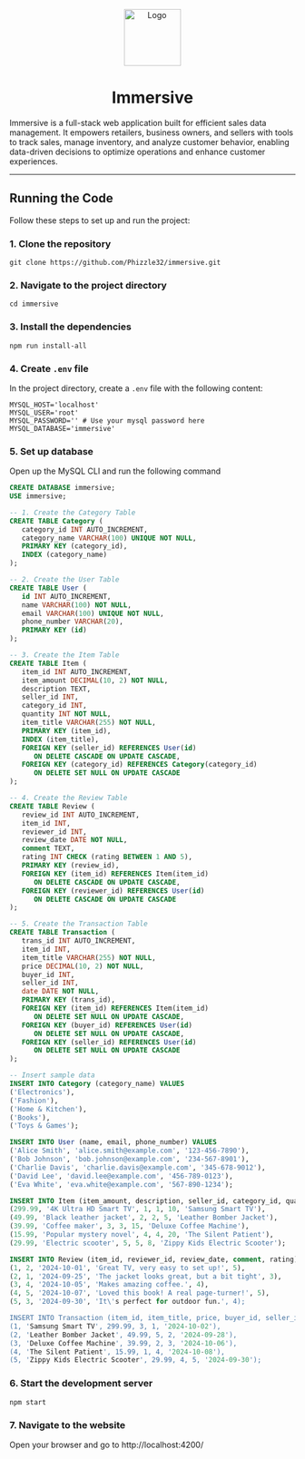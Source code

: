 <p align="center">
  <img src="./frontend/src/logo.ico" alt="Logo" height="100" width="100">
   <h1 align="center">Immersive</h1>
</p>

Immersive is a full-stack web application built for efficient sales data management. It empowers retailers, business owners, and sellers with tools to track sales, manage inventory, and analyze customer behavior,
enabling data-driven decisions to optimize operations and enhance customer experiences.

---

## Running the Code
Follow these steps to set up and run the project:
### 1. Clone the repository
`git clone https://github.com/Phizzle32/immersive.git`
### 2. Navigate to the project directory
`cd immersive`
### 3. Install the dependencies
`npm run install-all`
### 4. Create `.env` file
In the project directory, create a `.env` file with the following content:
```
MYSQL_HOST='localhost'
MYSQL_USER='root'
MYSQL_PASSWORD='' # Use your mysql password here
MYSQL_DATABASE='immersive'
```
### 5. Set up database
Open up the MySQL CLI and run the following command
```sql
CREATE DATABASE immersive; 
USE immersive; 

-- 1. Create the Category Table 
CREATE TABLE Category ( 
   category_id INT AUTO_INCREMENT,
   category_name VARCHAR(100) UNIQUE NOT NULL,
   PRIMARY KEY (category_id), 
   INDEX (category_name) 
); 

-- 2. Create the User Table 
CREATE TABLE User (
   id INT AUTO_INCREMENT,
   name VARCHAR(100) NOT NULL,
   email VARCHAR(100) UNIQUE NOT NULL,
   phone_number VARCHAR(20),
   PRIMARY KEY (id) 
); 

-- 3. Create the Item Table 
CREATE TABLE Item (
   item_id INT AUTO_INCREMENT,
   item_amount DECIMAL(10, 2) NOT NULL,
   description TEXT,
   seller_id INT, 
   category_id INT,
   quantity INT NOT NULL,
   item_title VARCHAR(255) NOT NULL,
   PRIMARY KEY (item_id),
   INDEX (item_title),
   FOREIGN KEY (seller_id) REFERENCES User(id) 
      ON DELETE CASCADE ON UPDATE CASCADE, 
   FOREIGN KEY (category_id) REFERENCES Category(category_id)
      ON DELETE SET NULL ON UPDATE CASCADE
); 

-- 4. Create the Review Table 
CREATE TABLE Review (
   review_id INT AUTO_INCREMENT,
   item_id INT,
   reviewer_id INT,
   review_date DATE NOT NULL,
   comment TEXT,
   rating INT CHECK (rating BETWEEN 1 AND 5),
   PRIMARY KEY (review_id), 
   FOREIGN KEY (item_id) REFERENCES Item(item_id) 
      ON DELETE CASCADE ON UPDATE CASCADE,
   FOREIGN KEY (reviewer_id) REFERENCES User(id) 
      ON DELETE CASCADE ON UPDATE CASCADE
); 

-- 5. Create the Transaction Table 
CREATE TABLE Transaction (
   trans_id INT AUTO_INCREMENT,
   item_id INT,
   item_title VARCHAR(255) NOT NULL,
   price DECIMAL(10, 2) NOT NULL,
   buyer_id INT,
   seller_id INT,
   date DATE NOT NULL,
   PRIMARY KEY (trans_id),
   FOREIGN KEY (item_id) REFERENCES Item(item_id) 
      ON DELETE SET NULL ON UPDATE CASCADE,
   FOREIGN KEY (buyer_id) REFERENCES User(id) 
      ON DELETE SET NULL ON UPDATE CASCADE,
   FOREIGN KEY (seller_id) REFERENCES User(id) 
      ON DELETE SET NULL ON UPDATE CASCADE
);

-- Insert sample data
INSERT INTO Category (category_name) VALUES 
('Electronics'), 
('Fashion'), 
('Home & Kitchen'), 
('Books'), 
('Toys & Games');

INSERT INTO User (name, email, phone_number) VALUES 
('Alice Smith', 'alice.smith@example.com', '123-456-7890'),
('Bob Johnson', 'bob.johnson@example.com', '234-567-8901'),
('Charlie Davis', 'charlie.davis@example.com', '345-678-9012'),
('David Lee', 'david.lee@example.com', '456-789-0123'),
('Eva White', 'eva.white@example.com', '567-890-1234');

INSERT INTO Item (item_amount, description, seller_id, category_id, quantity, item_title) VALUES 
(299.99, '4K Ultra HD Smart TV', 1, 1, 10, 'Samsung Smart TV'),
(49.99, 'Black leather jacket', 2, 2, 5, 'Leather Bomber Jacket'),
(39.99, 'Coffee maker', 3, 3, 15, 'Deluxe Coffee Machine'),
(15.99, 'Popular mystery novel', 4, 4, 20, 'The Silent Patient'),
(29.99, 'Electric scooter', 5, 5, 8, 'Zippy Kids Electric Scooter');

INSERT INTO Review (item_id, reviewer_id, review_date, comment, rating) VALUES 
(1, 2, '2024-10-01', 'Great TV, very easy to set up!', 5),
(2, 1, '2024-09-25', 'The jacket looks great, but a bit tight', 3),
(3, 4, '2024-10-05', 'Makes amazing coffee.', 4),
(4, 5, '2024-10-07', 'Loved this book! A real page-turner!', 5),
(5, 3, '2024-09-30', 'It\'s perfect for outdoor fun.', 4);

INSERT INTO Transaction (item_id, item_title, price, buyer_id, seller_id, date) VALUES
(1, 'Samsung Smart TV', 299.99, 3, 1, '2024-10-02'),
(2, 'Leather Bomber Jacket', 49.99, 5, 2, '2024-09-28'),
(3, 'Deluxe Coffee Machine', 39.99, 2, 3, '2024-10-06'),
(4, 'The Silent Patient', 15.99, 1, 4, '2024-10-08'),
(5, 'Zippy Kids Electric Scooter', 29.99, 4, 5, '2024-09-30');
```
### 6. Start the development server
`npm start`

### 7. Navigate to the website
Open your browser and go to http://localhost:4200/

